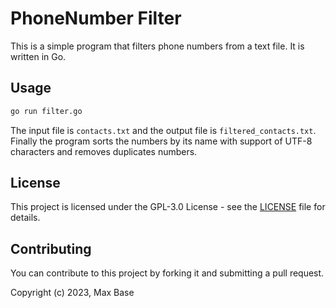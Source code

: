 # PhoneNumber Filter

This is a simple program that filters phone numbers from a text file. It is written in Go.

## Usage

```bash
go run filter.go
```

The input file is `contacts.txt` and the output file is `filtered_contacts.txt`. Finally the program sorts the numbers by its name with support of UTF-8 characters and removes duplicates numbers.

## License

This project is licensed under the GPL-3.0 License - see the [LICENSE](LICENSE) file for details.

## Contributing

You can contribute to this project by forking it and submitting a pull request.

Copyright (c) 2023, Max Base
